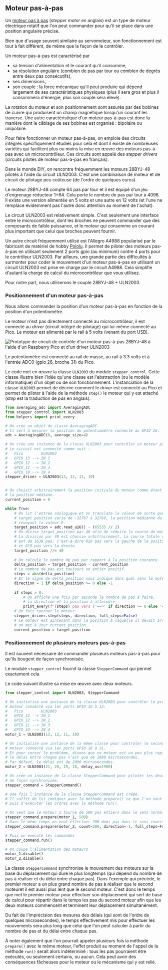 ## Moteur pas-à-pas

Un [moteur pas à pas](https://fr.wikipedia.org/wiki/Moteur_pas_%C3%A0_pas)
(_stepper motor_ en anglais) est un type de moteur électrique rotatif
que l'on peut commander pour qu'il se place dans une position
angulaire précise.

Bien que d'usage souvent similaire au servomoteur, son fonctionnement
est tout à fait différent, de même que la façon de le contrôler.

Un moteur pas-à-pas est caractérisé par

- sa tension d'alimentation et le courant qu'il consomme, 
- sa résolution angulaire (combien de pas par tour ou combien de degrés entre
deux pas consécutifs),
- ses dimensions,
- son couple : la force mécanique qu'il peut produire qui dépend largement de
ses caractéristiques physiques (plus il sera gros et plus il consommera d'énergie, plus
son couple sera élevé).

La rotation du moteur et son positionnement sont assurés par des bobines
de cuivre qui produisent un champ magnétique lorsqu'un courant les traverse.
Une autre caractéristique d'un moteur pas-à-pas est donc la manière dont
le câblage de ses bobines est organisé : bipolaire ou unipolaire.

Pour faire fonctionner un moteur pas-à-pas, on emploie des circuits
intégrés spécifiquement étudiés pour cela et dont il existe de nombreuses
variétés qui facilitent plus ou moins la mise en œuvre des moteurs
pas-à-pas avec un microcontrôleur.
Ces circuits sont appelé des _stepper drivers_ (circuits pilotes de moteur
pas-à-pas en français).

Dans le monde DIY, on rencontre fréquemment les moteurs 28BYJ-48 pilotés à l'aide du
circuit ULN2003. C'est une combinaison de moteur et de circuit de pilotage peu coûteuse
(de l'ordre de quelques euros).

Le moteur 28BYJ-48 compte 64 pas par tour et il est équipé d'un jeu d'engrenage réducteur
1÷64. Cela porte le nombre de pas par tour à 4096. Il existe une version alimentée en 5 volts
et une autre en 12 volts (et l'une ne remplace évidemment pas l'autre donc attention
au moment de l'achat).

Le circuit ULN2003 est relativement simple. C'est seulement une interface entre le microcontrôleur,
dont les broches ne peuvent commander que des composants de faible puissance, et le moteur
qui consomme un courant plus important que celui que broches peuvent fournir.

Un autre circuit fréquemment utilisé est l'Allegro A4988 popularisé par le fabricant de
matériel de hobby [Pololu](https://www.pololu.com/product/1182).
Il permet de piloter des moteurs pas-à-pas en utilisant seulement 2 ports gpio (au minimum)
contre 4 ports pour le contrôleur ULN2003.
Par ailleurs, une grande partie des difficultés à surmonter pour coder le mouvement d'un
moteur pas-à-pas en utilisant un circuit ULN2003 est prise en charge par le circuit A4988.
Cela simplifie d'autant la charge de calcul du microcontrôleur que vous utilisez.

Pour notre part, nous utiliserons le couple 28BYJ-48 + ULN2003.

### Positionnement d'un moteur pas-à-pas

Nous allons commander la position d'un moteur pas-à-pas en fonction de la position
d'un potentiomètre.

Le moteur n'est pas directement connecté au microcontrôleur, il est connecté au _driver_
(circuit intégré de pilotage) qui lui-même connecté au Pico.
Le moteur est alimenté par le rail à 5 volts (venant du port USB).

![Prototype de circuit de contrôle d'un moteur pas-à-pas 28BYJ-48 à l'aide d'un Raspberry Pico et d'un driver ULN2003](assets%2FStepper_0_proto_wbg.svg)

Le potentiomètre est connecté au rail de masse, au rail à 3.3 volts et à l'entrée ADC0
(gpio 26, broche 31) du Pico.

Le code met en œuvre la classe `ULN2003` du module `stepper_control`.
Cette classe illustre bien l'idée qu'une classe est l'abstraction (ou le modèle informatique)
d'un objet ou de son fonctionnement.
L'instanciation de la classe `ULN2003` permet de décrire comment le _driver_ est connecté 
au Pico et permet de piloter à l'aide de la méthode `step()` le moteur qui y est attaché
(_step_ est la traduction de _pas_ en anglais).


```python
from averaging_adc import AveragingADC
from stepper_control import ULN2003
from helpers import print_every

# On crée un objet de classe AveragingADC.
# Il sert à mesurer la position du potentiomètre connecté au GPIO 26.
adc = AveragingADC(0, average_size=4)

# On crée une instance de la classe ULN2003 pour contrôler un moteur pas-à-pas.
# Le circuit est connecté comme suit :
#   Pico        ULN2003
#   GPIO_13 --> IN_1
#   GPIO_12 --> IN_2
#   GPIO_11 --> IN_3
#   GPIO_10 --> IN_4
stepper_driver = ULN2003(13, 12, 11, 10)


# On choisit arbitrairement la position initiale du moteur comme étant
# la position médiane.
current_position = 0

while True:
    # On lit l'entrée analogique et on translate la valeur de sorte que la variable
    # target position varie de -32767 à 32768, la position médianne du potentiomètre
    # revoyant la valeur 0.
    target_position = adc.read_u16() - (65535 // 2)
    # On divise target_position par 40 afin de réduire la course du moteur pas-à-pas.
    # La division par 40 est choisie arbitrairement. La course totale du moteur
    # est de 1639 pas, c'est-à-dire 820 pas vers la gauche de la position centrale
    # et 819 pas vers la droite.
    target_position //= 40
    
    # On calcule le nombre de pas par rapport à la position courante.
    delta_position = target_position - current_position
    # Le nombre de pas est toujours un entier positif.
    steps = abs(delta_position)
    # Et le signe de delta_position nous indique dans quel sens le moteur doit tourner.
    direction = 1 if delta_position >= 0 else -1
    
    if steps > 0:
        # On affiche une fois par seconde le nombre de pas à faire, 
        # la direction et la position à atteindre
        print_every(f"{steps} pas vers {'==>' if direction >= 0 else '<=='} pour atteindre la position {current_position}", id=0, delay_ms=1000)
    # On fait tourner le moteur.
    stepper_driver.step(steps, direction, full_steps=False)
    # Le moteur est aintenant dans la position à laquelle il devait arriver,
    # on met à jour current_position.
    current_position = target_position
```

### Positionnement de plusieurs moteurs pas-à-pas

Il est souvent nécessaire de commander plusieurs moteurs pas-à-pas pour qu'ils bougent de façon
synchronisée.

Le module `stepper_control` fournit la classe `StepperCommand` qui permet exactement cela.

Le code suivant illustre sa mise en œuvre avec deux moteurs.

```python
from stepper_control import ULN2003, StepperCommand

# On initialise une instance de la classe ULN2003 pour contrôler le premier
# moteur connecté via les ports GPIO 10 à 13:
#   Pico        ULN2003
#   GPIO_13 --> IN_1
#   GPIO_12 --> IN_2
#   GPIO_11 --> IN_3
#   GPIO_10 --> IN_4
motor_1 = ULN2003(13, 12, 11, 10)

# On initialise une instance de la même classe pour contrôler le second
# moteur connecté via les ports GPIO 18 à 21.
# Et pour corser le problème, disons que ce moteur est un peu plus rapide que le premier
# le délai entre chaque pas n'est que de 1900 microsecondes.
# Par défaut, le délai est de 2000 microsecondes.
motor_2 = ULN2003(21, 20, 19, 18, delay_us=1900)

# On crée un instance de la classe StepperCommand pour piloter les deux moteurs pas-à-pas
# de façon synchronisée.
stepper_command = StepperCommand()

# Une fois l'instance de la classe StepperCommand est créée.
# Il suffit de lui indiquer avec la méthode prepare() ce que l'on veut que les moteurs fassent
# puis d'exécuter les ordres avec la méthode run().

# On veut que le moteur 1 tourne de 500 pas entiers dans le sens normal de rotation.
stepper_command.prepare(motor_1, 500)
# Dans le même temps on veut effectuer 200 demi pas dans le sens inverse.
stepper_command.prepare(motor_2, count=200, direction=-1, full_steps=False)

# Puis on exécute les commandes
stepper_command.run()

# On coupe l'alimentation des moteurs
motor_1.disable()
motor_2.disable()
```

La classe `StepperCommand` synchronise le mouvement des moteurs sur la base du déplacement
qui dure le plus longtemps (qui dépend du nombre de pas à réaliser et du délai entre chaque pas).
Dans l'exemple qui précède, le premier moteur a un plus grand nombre de pas à réaliser
que le second moteuret il est aussi plus lent que le second moteur.
C'est donc le temps que met le premier moteur pour effectuer son déplacement
qui sert de base de calcul pour répartir dans le temps les pas du second moteur afin que les
deux moteurs commencent et terminent leur déplacement simultanément.

Du fait de l'imprécision des mesures des délais (qui sont de l'ordre de quelques microsecondes),
le temps effectivement mis pour effectuer les mouvements sera plus long que celui que l'on
peut calculer à partir du nombre de pas et du délai entre chaque pas.

À noter également que l'on pourrait appeler plusieurs fois la méthode `prepare()` avec le même
moteur, l'effet produit au moment de l'appel de la méthode `run()` serait alors indéterminé :
tous les pas pourraient être exécutés, ou seulement certains, ou aucun. Cela peut avoir des
conséquences fâcheuses pour le moteur ou le mécanisme qui y est relié.
